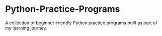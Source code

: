 # Python-Practice-Programs
A collection of beginner-friendly Python practice programs built as part of my learning journey.
